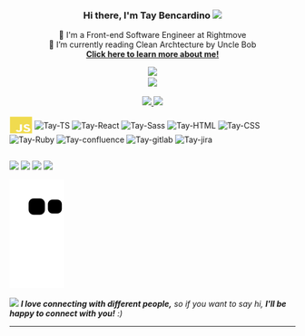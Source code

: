 <div align="center">

  ### Hi there, I'm Tay Bencardino <img src="https://media.giphy.com/media/mGcNjsfWAjY5AEZNw6/giphy.gif" width="50">

  🎯 I'm a Front-end Software Engineer at Rightmove <br>
  🌱 I’m currently reading Clean Archtecture by Uncle Bob<br>
  <b><a href="https://github.com/taybenca/CV">Click here to learn more about me!</a></b>
  
 <img height="20em" src="https://img.shields.io/github/followers/taybenca.svg?style=social&label=Follow&maxAge=2592000"><br>
 <img height="20em" src="https://gpvc.arturio.dev/taybenca">
</div>

<div align="center">
  <a href="http://www.github.com/taybenca">
    <img height="150em" src="https://github-readme-stats.vercel.app/api?username=taybenca&show_icons=true&theme=dracula&include_all_commits=true"/>
    <img height="150em" src="https://github-readme-stats.vercel.app/api/top-langs/?username=taybenca&layout=compact&theme=dracula&langs_count=7"/>
 </a>
</div>

 <div style="display: inline_block"><br>
  
  <img align="center" alt="Tay-JS" height="30" width="40" src="https://raw.githubusercontent.com/devicons/devicon/master/icons/javascript/javascript-plain.svg">
  <img align="center" alt="Tay-TS" height="30" width="40" src="https://cdn.jsdelivr.net/gh/devicons/devicon/icons/typescript/typescript-original.svg" /> 
  <img align="center" alt ="Tay-React" height="30" width="40" src="https://cdn.jsdelivr.net/gh/devicons/devicon/icons/react/react-original.svg">
  <img align="center" alt="Tay-Sass" height="36" width="40" src="https://cdn.jsdelivr.net/gh/devicons/devicon/icons/sass/sass-original.svg" />
  <img align="center" alt="Tay-HTML" height="30" width="40" src="https://cdn.jsdelivr.net/gh/devicons/devicon/icons/html5/html5-original.svg">
  <img align="center" alt="Tay-CSS" height="30" width="40"  src="https://cdn.jsdelivr.net/gh/devicons/devicon/icons/css3/css3-original.svg" />
  <img align="center" alt="Tay-Ruby" height="26" width="40" src="https://cdn.jsdelivr.net/gh/devicons/devicon/icons/ruby/ruby-original.svg">
  <img align="center" alt="Tay-confluence" height="36" width="40"src="https://cdn.jsdelivr.net/gh/devicons/devicon/icons/confluence/confluence-original-wordmark.svg" />
    <img align="center" alt="Tay-gitlab" height="30" width="40"src="https://cdn.jsdelivr.net/gh/devicons/devicon/icons/gitlab/gitlab-original-wordmark.svg" />
  <img align="center" alt="Tay-jira" height="32" src="https://cdn.jsdelivr.net/gh/devicons/devicon/icons/jira/jira-original-wordmark.svg" />
          
</div>
  
  ##
  
  <a href="https://medium.com/@taybencardino" target="_blank"><img src="https://img.shields.io/badge/Medium-12100E?style=for-the-badge&logo=medium&logoColor=white" target="_blank"></a>
 	<a href="https://www.linkedin.com/in/tayannebencardino/" target="_blank"><img src="https://img.shields.io/badge/LinkedIn-0077B5?style=for-the-badge&logo=linkedin&logoColor=white" target="_blank"></a>
  <a href="https://www.codewars.com/users/taybenca" target="_blank"><img src="https://img.shields.io/badge/Codewars-B1361E?style=for-the-badge&logo=Codewars&logoColor=white" target="_blank"></a>
  <a href="https://exercism.org/profiles/taybenca" targer="_blank"><img src="https://img.shields.io/badge/Exercism-009CAB?style=for-the-badge&logo=exercism&logoColor=white"></a>
</div>
 
  ![Snake animation](https://github.com/taybenca/taybenca/blob/output/github-contribution-grid-snake.svg)
  
 <img src="https://media.giphy.com/media/LnQjpWaON8nhr21vNW/giphy.gif" width="60"> <em><b>I love connecting with different people,</b> so if you want to say hi,  <b>I'll be happy to connect with you!</b> :) </em>
 
 ---
